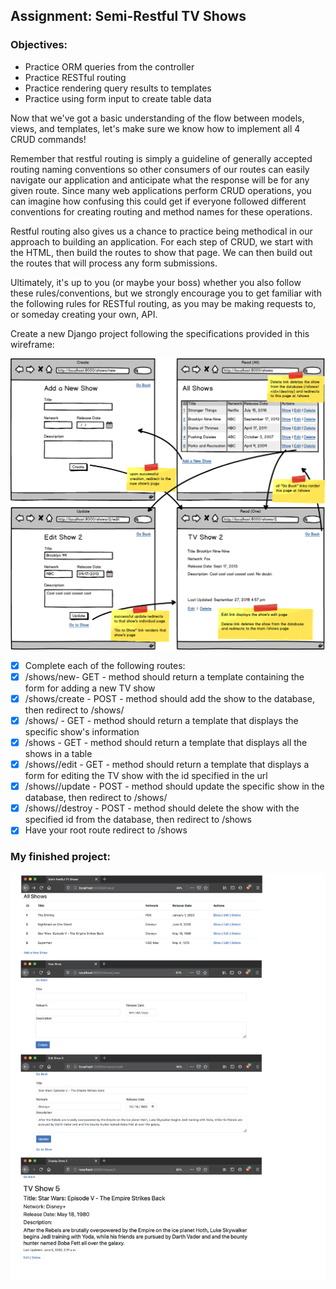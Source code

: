 ## Assignment: Semi-Restful TV Shows

### Objectives:

- Practice ORM queries from the controller
- Practice RESTful routing
- Practice rendering query results to templates
- Practice using form input to create table data

Now that we've got a basic understanding of the flow between models, views, and templates, let's make sure we know how to implement all 4 CRUD commands!

Remember that restful routing is simply a guideline of generally accepted routing naming conventions so other consumers of our routes can easily navigate our application and anticipate what the response will be for any given route. Since many web applications perform CRUD operations, you can imagine how confusing this could get if everyone followed different conventions for creating routing and method names for these operations.

Restful routing also gives us a chance to practice being methodical in our approach to building an application. For each step of CRUD, we start with the HTML, then build the routes to show that page. We can then build out the routes that will process any form submissions.

Ultimately, it's up to you (or maybe your boss) whether you also follow these rules/conventions, but we strongly encourage you to get familiar with the following rules for RESTful routing, as you may be making requests to, or someday creating your own, API.

Create a new Django project following the specifications provided in this wireframe:

![Assignment Sketch1](crud_tvshows_django.png)

- [x] Complete each of the following routes:
- [x] /shows/new- GET - method should return a template containing the form for adding a new TV show
- [x] /shows/create - POST - method should add the show to the database, then redirect to /shows/<id>
- [x] /shows/<id> - GET - method should return a template that displays the specific show's information
- [x] /shows - GET - method should return a template that displays all the shows in a table
- [x] /shows/<id>/edit - GET - method should return a template that displays a form for editing the TV show with the id specified in the url
- [x] /shows/<id>/update - POST - method should update the specific show in the database, then redirect to /shows/<id>
- [x] /shows/<id>/destroy - POST - method should delete the show with the specified id from the database, then redirect to /shows
- [x] Have your root route redirect to /shows

### My finished project:

![My finished App 1](my_finished_project.png)
